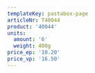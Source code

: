 ```yaml
---
templateKey: pastabox-page
articleNr: T40044
product: '40044'
units:
  amount: '6'
  weight: 400g
price_ep: '10.20'
price_vp: '16.50'
---
```


